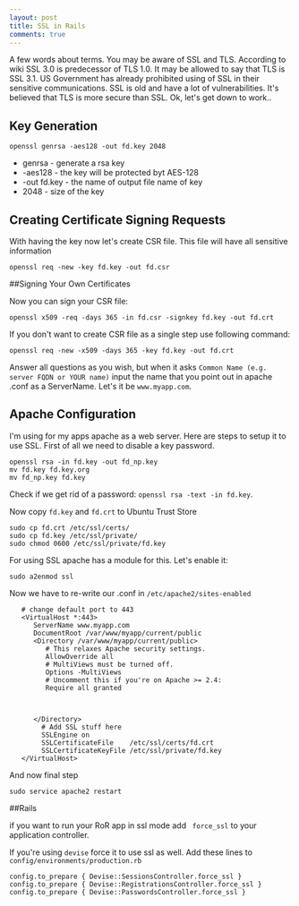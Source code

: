 ```yaml
---
layout: post
title: SSL in Rails
comments: true
---
```


A few words about terms. You may be aware of SSL and TLS. According to wiki SSL 3.0 is predecessor of TLS 1.0. It may be allowed to say that TLS is SSL 3.1. US Government has already prohibited using of SSL in their sensitive communications. SSL is old and have a lot of vulnerabilities. It's believed that TLS is more secure than SSL. Ok, let's get down to work..


## Key Generation

`openssl genrsa -aes128 -out fd.key 2048`

* genrsa - generate a rsa key
* -aes128 - the key will be protected byt AES-128
* -out fd.key - the name of output file name of key
* 2048 - size of the key


## Creating Certificate Signing Requests

With having the key now let's create CSR file. This file will have all sensitive information

`openssl req -new -key fd.key -out fd.csr`


##Signing Your Own Certificates

Now you can sign your CSR file:

`openssl x509 -req -days 365 -in fd.csr -signkey fd.key -out fd.crt`

If you don't want to create CSR file as a single step use following command:

`openssl req -new -x509 -days 365 -key fd.key -out fd.crt`

Answer all questions as you wish, but when it asks `Common Name (e.g. server FQDN or YOUR name)` input the name that you point out in apache <your-site>.conf as a ServerName. Let's it be `www.myapp.com`.

## Apache Configuration

I'm using for my apps apache as a web server. Here are steps to setup it to use SSL. First of all we need to disable a key password. 

```
openssl rsa -in fd.key -out fd_np.key
mv fd.key fd.key.org
mv fd_np.key fd.key

```

Check if we get rid of a password: `openssl rsa -text -in fd.key`.

Now copy `fd.key` and `fd.crt` to Ubuntu Trust Store


```
sudo cp fd.crt /etc/ssl/certs/
sudo cp fd.key /etc/ssl/private/
sudo chmod 0600 /etc/ssl/private/fd.key
```

For using SSL apache has a module for this. Let's enable it:

```
sudo a2enmod ssl
```

Now we have to re-write our <site>.conf in `/etc/apache2/sites-enabled`

```
   # change default port to 443
   <VirtualHost *:443>                                                                                                                          
      ServerName www.myapp.com                                                                                                                                                                                                  
      DocumentRoot /var/www/myapp/current/public                                                                                          
      <Directory /var/www/myapp/current/public>                                                                                           
         # This relaxes Apache security settings.                                                                                              
         AllowOverride all                                                                                                                     
         # MultiViews must be turned off.                                                                                                      
         Options -MultiViews                                                                                                                   
         # Uncomment this if you're on Apache >= 2.4:                                                                                          
         Require all granted   



      </Directory>              
        # Add SSL stuff here
  		SSLEngine on
  		SSLCertificateFile    /etc/ssl/certs/fd.crt
		SSLCertificateKeyFile /etc/ssl/private/fd.key
   </VirtualHost> 
 ```
 And now final step

 ```
 sudo service apache2 restart
 ```

 ##Rails

 if you want to run your RoR app in ssl mode add ` force_ssl` to your application controller.

 If you're using `devise` force it to use ssl as well. Add these lines to `config/environments/production.rb`

 ```
config.to_prepare { Devise::SessionsController.force_ssl }
config.to_prepare { Devise::RegistrationsController.force_ssl }
config.to_prepare { Devise::PasswordsController.force_ssl }



